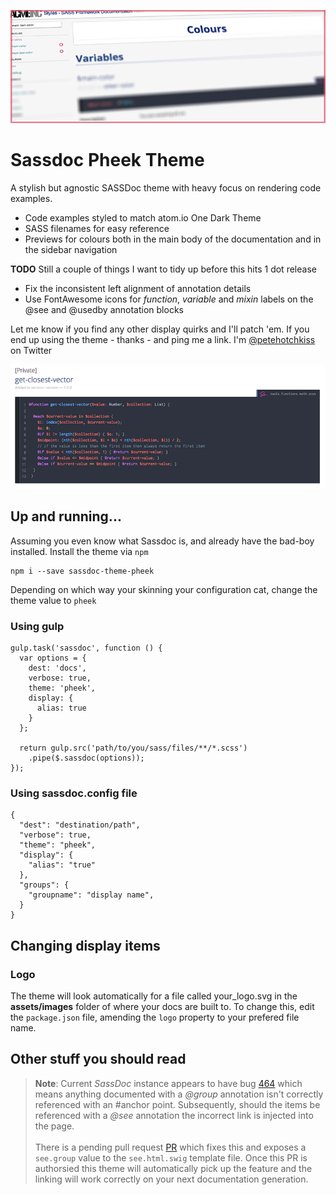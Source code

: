 ![alt text]( https://github.com/pete-hotchkiss/sassdoc-theme-pheek/raw/master/header.png "heading")
# Sassdoc Pheek Theme
A stylish but agnostic SASSDoc theme with heavy focus on rendering code examples.

- Code examples styled to match atom.io One Dark Theme
- SASS filenames for easy reference
- Previews for colours both in the main body of the documentation and in the sidebar navigation

**TODO**
Still a couple of things I want to tidy up before this hits 1 dot release
- Fix the inconsistent left alignment of annotation details
- Use FontAwesome icons for _function_, _variable_ and _mixin_ labels on the @see and @usedby annotation blocks

Let me know if you find any other display quirks and I'll patch 'em. If you end up using the theme - thanks - and ping me a link. I'm [@petehotchkiss](http://twitter.com/petehotchkiss) on Twitter

![alt text](https://github.com/pete-hotchkiss/sassdoc-theme-pheek/raw/master/example.png "Code Example")

## Up and running...
Assuming you even know what Sassdoc is, and already have the bad-boy installed. Install the theme via ```npm```

```
npm i --save sassdoc-theme-pheek
```

Depending on which way your skinning your configuration cat, change the theme value to ```pheek```

### Using gulp

```
gulp.task('sassdoc', function () {
  var options = {
    dest: 'docs',
    verbose: true,
    theme: 'pheek',
    display: {
      alias: true
    }
  };

  return gulp.src('path/to/you/sass/files/**/*.scss')
    .pipe($.sassdoc(options));
});

```

### Using sassdoc.config file
```
{
  "dest": "destination/path",
  "verbose": true,
  "theme": "pheek",
  "display": {
    "alias": "true"
  },
  "groups": {
    "groupname": "display name",
  }
}

```

## Changing display items

### Logo
The theme will look automatically for a file called your_logo.svg in the __assets/images__ folder of where your docs are built to. To change this, edit the ```package.json``` file, amending the
 ```logo``` property to your prefered file name.


## Other stuff you should read
> **Note**:
  Current _SassDoc_ instance appears to have bug [464](https://github.com/SassDoc/sassdoc/issues/464) which means anything documented with a _@group_ annotation isn't correctly referenced with an #anchor point. Subsequently, should the items be referenced with a _@see_ annotation the incorrect link is injected into the page.<br><br>There is a pending pull request [PR](https://github.com/SassDoc/sassdoc/pull/465) which fixes this and exposes a ```see.group``` value to the ```see.html.swig``` template file. Once this PR is authorsied this theme will automatically pick up the feature and the linking will work correctly on your next documentation generation.

